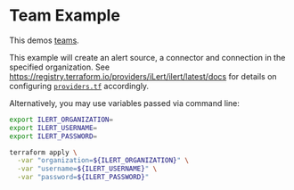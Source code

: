 # Team Example

This demos [teams](https://docs.ilert.com/getting-started/teams).

This example will create an alert source, a connector and connection in the specified organization. See https://registry.terraform.io/providers/iLert/ilert/latest/docs for details on configuring [`providers.tf`](./providers.tf) accordingly.

Alternatively, you may use variables passed via command line:

```sh
export ILERT_ORGANIZATION=
export ILERT_USERNAME=
export ILERT_PASSWORD=
```

```sh
terraform apply \
  -var "organization=${ILERT_ORGANIZATION}" \
  -var "username=${ILERT_USERNAME}" \
  -var "password=${ILERT_PASSWORD}"
```
